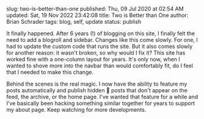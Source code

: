 slug: two-is-better-than-one
published: Thu, 09 Jul 2020 at 02:54 AM
updated: Sat, 19 Nov 2022 23:42:08 
title: Two is Better than One
author: Brian Schrader
tags: blog, self, update
status: publish

It finally happened. After 6 years (!) of blogging on this site, I finally felt the need to add a blogroll and sidebar. Changes like this come slowly. For one, I had to update the custom code that runs the site. But it also comes slowly for another reason: it wasn't broken, so why would I fix it? This site has worked fine with a one-column layout for years. It's only now, when I wanted to shove more into the navbar than would comfortably fit, do I feel that I needed to make this change.

Behind the scenes is the real magic. I now have the ability to feature my posts automatically and publish hidden 🤫 posts that don't appear on the feed, the archive, or the home page. I've wanted that feature for a while and I've basically been hacking something similar together for years to support my about page. Keep watching for more developments.
